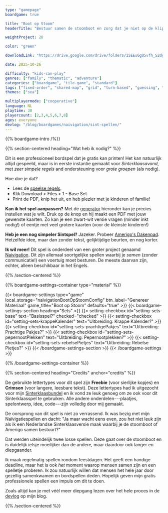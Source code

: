 ```yaml
---
type: "gamepage"
boardgame: true

title: "Boot op Stoom"
headerTitle: "Bestuur samen de stoomboot en zorg dat je niet op de klippen loopt of de pakjes verkeerd aflevert."

weightProject: 20

color: "green"

downloadLink: "https://drive.google.com/drive/folders/15EEuGgU5vfh_S2dgEua5zhxdyeXvSBRX"

date: 2025-10-26

difficulty: "kids-can-play"
genres: ["family", "thematic", "adventure"]
categories: ["boardgame", "tile-game", "standard"]
tags: ["fixed-order", "shared-map", "grid", "turn-based", "guessing", "bias", "variable-setup", "orientation", "set-collection", "high-score"]
themes: ["sea"]

multiplayermode: ["cooperative"]
language: NL
playtime: 30
playercount: [2,3,4,5,6,7,8]
ages: everyone
devlog: "/blog/boardgames/naivigation/sint-spellen/"
---
```


{{% boardgame-intro /%}}

{{% section-centered heading="Wat heb ik nodig?" %}}

Dit is een professioneel bordspel dat je gratis kan printen! Het kan natuurlijk altijd gespeeld, maar is in eerste instantie gemaakt voor _Sinterklaasavond_, met _zeer simpele regels_ and ondersteuning voor _grote groepen_ (als nodig).

Hoe doe je dat?

* Lees de [speelse regels](rules).
* Klik Download > Files > 1 - Base Set
* Print de PDF, knip het uit, en heb plezier met je kinderen of familie!

**Kan ik het spel aanpassen?** Met de [generator](#material) hieronder kan je precies instellen wat je wilt. Druk op de knop en hij maakt een PDF met jouw gewenste kaarten. Zo kan je een zwart-wit versie vragen (minder inkt nodig!) of eentje met veel grotere kaarten (voor de kleinste kinderen!) 

**Heb je een nog simpeler Sintspel?** Jazeker. Probeer [Amerigo's Dakenpad](/naivigation/wind-up-at/amerigos-dakenpad/). Hetzelfde idee, maar dan zonder tekst, gelijktijdige beurten, en nog korter.

**Ik wil meer!** Dit spel is onderdeel van een groter project genaamd [Naivigation](/naivigation/). Dit zijn allemaal soortgelijke spellen waarbij je _samen_ (zonder communicatie!) een voertuig moet besturen. De meeste daarvan zijn, echter, alleen beschikbaar in het Engels.

{{% /section-centered %}}

{{% boardgame-settings-container type="material" %}}

{{< boardgame-settings type="game" local_storage="naivigationBootOpStoomConfig" btn_label="Genereer Materiaal" game_title="Boot op Stoom" defaults="true" >}}
  {{< boardgame-settings-section heading="Sets" >}}
    {{< setting-checkbox id="setting-sets-base" text="Basisspel?" checked="checked" >}}
    {{< setting-checkbox id="setting-sets-krappeKalender" text="Uitbreiding: Krappe Kalender?" >}}
    {{< setting-checkbox id="setting-sets-prachtigePakjes" text="Uitbreiding: Prachtige Pakjes?" >}}
    {{< setting-checkbox id="setting-sets-pepernootPlekken" text="Uitbreiding: Pepernootplekken?" >}}
    {{< setting-checkbox id="setting-sets-rebelsePietjes" text="Uitbreiding: Rebelse Pietjes?" >}}
  {{< /boardgame-settings-section >}}
{{< /boardgame-settings >}}

{{% /boardgame-settings-container %}}

{{% section-centered heading="Credits" anchor="credits" %}}

De gebruikte lettertypes voor dit spel zijn **Freebie** (voor sierlijke kopjes) en **Crimson** (voor langere, leesbare tekst). Deze lettertypes had ik uitgezocht voor mijn [Sinterklaasbundel](https://tiamopastoor.com/books/de-laatste-piet-en-diens-veertig-versintsels/) en ik vond ze leuk genoeg om ze ook voor dit Sinterklaasspel te gebruiken. Alle andere onderdelen---plaatjes, spelontwerp, idee, code---zijn volledig door mij gemaakt.

De oorsprong van dit spel is niet zo verrassend. Ik was bezig met mijn Naïvigatiespellen en dacht: "Ja maar wacht eens even, zou het niet leuk zijn als ik een Nederlandse Sinterklaasversie maak waarbij je de stoomboot of Amerigo samen bestuurt?" 

Dat werden uiteindelijk twee losse spellen. Deze gaat over de stoomboot en is duidelijk ietsje moeilijker dan de andere, maar daardoor ook langer en diepgaander.

Ik maak regelmatig spellen rondom feestdagen. Het geeft een handige deadline, maar het is ook _het_ moment waarop mensen samen zijn en een spelletje proberen. Ik zou natuurlijk willen dat mensen het hele jaar door gezellig samenkwamen en bordspellen deden. Hopelijk geven mijn gratis professionele spellen een impuls om dit te doen.

Zoals altijd kan je met véél meer diepgang lezen over het hele proces in de [devlog](/blog/boardgames/naivigation/sint-spellen/) op mijn blog.

{{% /section-centered %}}